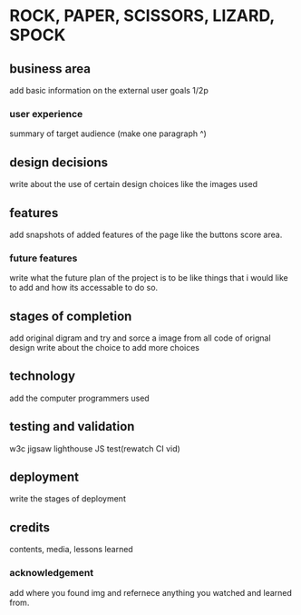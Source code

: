 # ROCK, PAPER, SCISSORS, LIZARD, SPOCK

## business area
add basic information on the external user goals 1/2p

### user experience
summary of target audience (make one paragraph ^)

## design decisions 
write about the use of certain design choices like the images used

## features 
add snapshots of added features of the page like the buttons score area.

### future features
write what the future plan of the project is to be like things that i would like to add and how its accessable to do so.

## stages of completion
add original digram and try and sorce a image from all code of orignal design write about the choice to add more choices 

## technology
add the computer programmers used

## testing and validation
w3c jigsaw lighthouse JS test(rewatch CI vid)

## deployment
write the stages of deployment

## credits
contents, media, lessons learned 

### acknowledgement 
add where you found img and refernece anything you watched and learned from.
